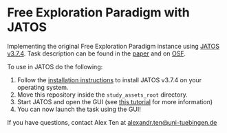 # Free Exploration Paradigm with JATOS

Implementing the original Free Exploration Paradigm instance using [JATOS v3.7.4](https://github.com/JATOS/JATOS/releases/tag/v3.7.4). Task description can be found in the [paper](https://www.nature.com/articles/s41467-021-26196-w) and on [OSF](https://osf.io/k2yur/).

To use in JATOS do the following:
1. Follow the [installation instructions](https://www.jatos.org/Installation.html) to install JATOS v3.7.4 on your operating system.
2. Move this repository inside the `study_assets_root` directory.
3. Start JATOS and open the GUI (see [this tutorial](https://www.jatos.org/Get-started.html) for more information)
4. You can now launch the task using the GUI!

If you have questions, contact Alex Ten at alexandr.ten@uni-tuebingen.de
